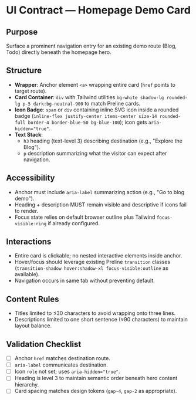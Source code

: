 # UI Contract — Homepage Demo Card

## Purpose
Surface a prominent navigation entry for an existing demo route (Blog, Todo) directly beneath the homepage hero.

## Structure
- **Wrapper**: Anchor element `<a>` wrapping entire card (`href` points to target route).
- **Card Container**: `div` with Tailwind utilities `bg-white shadow-lg rounded-lg p-5 dark:bg-neutral-900` to match Preline cards.
- **Icon Badge**: `span` or `div` containing inline SVG icon inside a rounded badge (`inline-flex justify-center items-center size-14 rounded-full border-4 border-blue-50 bg-blue-100`); icon gets `aria-hidden="true"`.
- **Text Stack**:
  - `h3` heading (text-level 3) describing destination (e.g., "Explore the Blog").
  - `p` description summarizing what the visitor can expect after navigation.

## Accessibility
- Anchor must include `aria-label` summarizing action (e.g., "Go to blog demo").
- Heading + description MUST remain visible and descriptive if icons fail to render.
- Focus state relies on default browser outline plus Tailwind `focus-visible:ring` if already configured.

## Interactions
- Entire card is clickable; no nested interactive elements inside anchor.
- Hover/focus should leverage existing Preline `transition` classes (`transition-shadow hover:shadow-xl focus-visible:outline` as available).
- Navigation occurs in same tab without preventing default.

## Content Rules
- Titles limited to ≤30 characters to avoid wrapping onto three lines.
- Descriptions limited to one short sentence (≈90 characters) to maintain layout balance.

## Validation Checklist
- [ ] Anchor `href` matches destination route.
- [ ] `aria-label` communicates destination.
- [ ] Icon `role` not set; uses `aria-hidden="true"`.
- [ ] Heading is level 3 to maintain semantic order beneath hero content hierarchy.
- [ ] Card spacing matches design tokens (`gap-4`, `gap-2` as appropriate).
